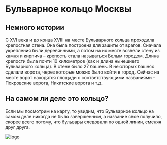 # Бульварное кольцо Москвы
## Немного истории
С XVI века и до конца XVIII на месте Бульварного кольца проходила крепостная стена. Она была построена для защиты от врагов. Сначала укрепления были деревянными, а потом на их месте возвели стену из камня и кирпича – крепость стала называться Белым городом. Длина крепости была почти 10 километров (как и длина нынешнего Бульварного кольца). В стене было 27 башень. В некоторых башнях сделали ворота, через которые можно было войти в город. Сейчас на месте ворот находятся площади с соответствующими названиями – Покровские ворота, Никитские ворота и т.д.
## На самом ли деле это кольцо?
Если мы посмотрим на карту, то увидим, что Бульварное кольцо на самом деле никогда не было завершенным, а название свое получило, скорее всего потому, что бульвары следовали по одной линии, сменяя друг друга. 

![logo](https://www.papmambook.ru/images/upl/pagephotos/pagephotos_1740_55ed6c50913e82f3232a72eac8d1228163371f1531219.jpg "logo")
